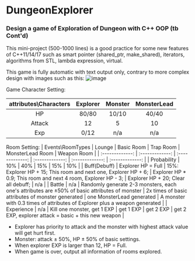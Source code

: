 # DungeonExplorer
### Design a game of Exploration of Dungeon with C++ OOP (tb Cont'd)

This mini-project (500-1000 lines) is a good practice for some new features of C++11/14/17 such as smart pointer (shared_ptr, make_shared), iterators, algorithms from STL, lambda expression, virtual.

This game is fully automatic with text output only, contrary to more complex design with images such as this:
![image](https://user-images.githubusercontent.com/89890055/226417229-31c67cdb-8f28-4f18-9a09-2a513944f99d.png)

Game Character Setting:

| attributes\Characters  | Explorer  | Monster | MonsterLead |
| :-------------: | :-------------: | :-------------: | :-------------: |
| HP  | 80/80 | 10/10 | 40/40 |
| Attack | 12 | 5 | 10 |
| Exp | 0/12 | n/a | n/a |


Room Setting:
| Events\RoomTypes | Lounge | Basic Room | Trap Room | MonsterLead Room | Weapon Room |
| :-------------: | :-------------: | :-------------: | :-------------: | :-------------: | :-------------: |
| Probability  | 10% | 40% | 15% | 15% | 10% |
| Buff(Debuff) | Explorer HP = Full  | 15%: Explorer HP + 15; This room and next one, Explorer HP + 6;  | Explorer HP * 0.9; This room and next 4 room, Explorer HP - 3; | Explorer HP + 20; Clear all debuff; | n/a |
| Battle | n/a | Randomly generate 2-3 monsters, each one's attributes are ±50% of basic attributes of monster  | 2x times of basic attributes of monster generated | one MonsterLead generated | A monster with 0.3 times of attributes of Explorer plus a weapon generated |
| Experience | n/a | Kill one monster, get 1 EXP | get 1 EXP | get 2 EXP | get 2 EXP, explorer attack = basic + this new weapon |


- Explorer has priority to attack and the monster with highest attack value will get hurt first.
- Monster: attack ± 50%, HP ± 50% of basic settings. 
- When explorer EXP is larger than 12, HP = Full.
- When game is over, output all information of rooms explored.


